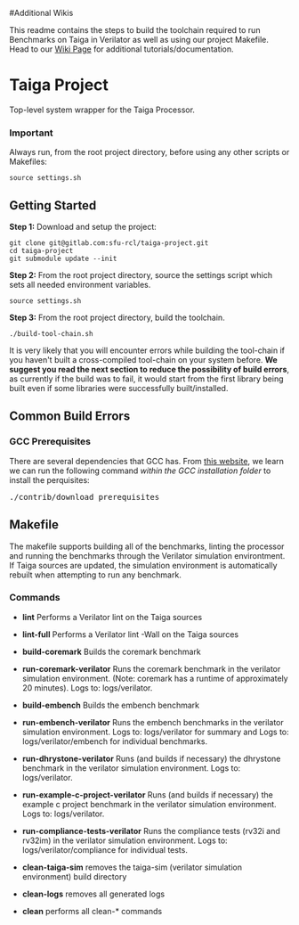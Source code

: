 #Additional Wikis

This readme contains the steps to build the toolchain required to run Benchmarks on Taiga in Verilator as well as using our project Makefile. Head to our [Wiki Page](https://gitlab.com/sfu-rcl/taiga-project/-/wikis/home) for additional tutorials/documentation.

# Taiga Project

Top-level system wrapper for the Taiga Processor.


### Important

Always run, from the root project directory, before using any other scripts or Makefiles:

```
source settings.sh
```


## Getting Started
**Step 1:** Download and setup the project:
```
git clone git@gitlab.com:sfu-rcl/taiga-project.git
cd taiga-project
git submodule update --init
```

**Step 2:** From the root project directory, source the settings script which sets all needed environment variables.

```
source settings.sh
```

**Step 3:** From the root project directory, build the toolchain.

```
./build-tool-chain.sh
```

It is very likely that you will encounter errors while building the tool-chain if you haven't built a cross-compiled tool-chain on your system before. **We suggest you read the next section to reduce the possibility of build errors**, as currently if the build was to fail, it would start from the first library being built even if some libraries were successfully built/installed.

## Common Build Errors

### GCC Prerequisites
There are several dependencies that GCC has. From [this website](https://gcc.gnu.org/wiki/InstallingGCC), we learn we can run the following command *within the GCC installation folder* to install the perquisites:

<pre>
./contrib/download_prerequisites
</pre>

## Makefile

The makefile supports building all of the benchmarks, linting the processor and running the benchmarks through the Verilator simulation environtment.  If Taiga sources are updated, the simulation environment is automatically rebuilt when attempting to run any benchmark.

### Commands
- **lint** Performs a Verilator lint on the Taiga sources
- **lint-full** Performs a Verilator lint -Wall on the Taiga sources

- **build-coremark** Builds the coremark benchmark
- **run-coremark-verilator** Runs the coremark benchmark in the verilator simulation environment.  (Note: coremark has a runtime of approximately 20 minutes). Logs to: logs/verilator.

- **build-embench** Builds the embench benchmark
- **run-embench-verilator** Runs the embench benchmarks in the verilator simulation environment. Logs to: logs/verilator for summary and Logs to: logs/verilator/embench for individual benchmarks.

- **run-dhrystone-verilator** Runs (and builds if necessary) the dhrystone benchmark in the verilator simulation environment. Logs to: logs/verilator.
- **run-example-c-project-verilator** Runs (and builds if necessary) the example c project benchmark in the verilator simulation environment. Logs to: logs/verilator.

- **run-compliance-tests-verilator** Runs the compliance tests (rv32i and rv32im) in the verilator simulation environment. Logs to: logs/verilator/compliance for individual tests.

- **clean-taiga-sim** removes the taiga-sim (verilator simulation environment) build directory
- **clean-logs** removes all generated logs
- **clean** performs all clean-* commands












